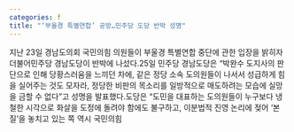 ```yaml
---
categories: f
title: "‘부울경 특별연합’ 공방…민주당 도당 반박 성명"
---
```

지난 23일 경남도의회 국민의힘 의원들이 부울경 특별연합 중단에 관한 입장을 밝히자 더불어민주당 경남도당이 반박에 나섰다.25일 민주당 경남도당은 “박완수 도지사의 판단으로 인해 당황스러움을 느끼던 차에, 같은 정당 소속 도의원들이 나서서 성급하게 힘을 실어주는 것도 모자라, 정당한 비판의 목소리를 일방적으로 매도하려는 모습에 실망을 금할 수 없다”고 성명을 발표했다.도당은 “도민을 대표하는 도의원들이 누구보다 냉철한 시각으로 화살을 도정에 돌려야 함에도 불구하고, 이분법적 진영 논리에 젖어 ‘본질’을 놓치고 있는 쪽 역시 국민의힘
